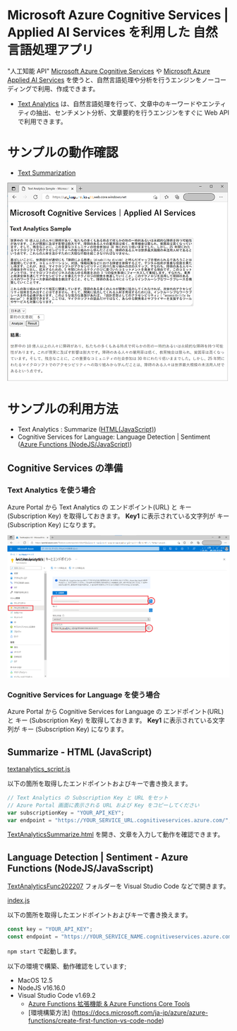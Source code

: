 # Microsoft Azure Cognitive Services | Applied AI Services を利用した 自然言語処理アプリ

"人工知能 API" [Microsoft Azure Cognitive Services](https://www.microsoft.com/cognitive-services/) や [Microsoft Azure Applied AI Services](https://azure.microsoft.com/ja-jp/product-categories/applied-ai-services/) を使うと、自然言語処理や分析を行うエンジンをノーコーディングで利用、作成できます。

- [Text Analytics](https://azure.microsoft.com/ja-jp/services/cognitive-services/text-analytics/) は、自然言語処理を行って、文章中のキーワードやエンティティの抽出、センチメント分析、文章要約を行うエンジンをすぐに Web API で利用できます。

# サンプルの動作確認

- [Text Summarization](https://coglangsamples.z11.web.core.windows.net/)

![](doc_images/TextAnalyticsSummarizeSample.png)


# サンプルの利用方法

- Text Analytics : Summarize ([HTML(JavaScript)](#summarizehtmljavascript))
- Cognitive Services for Language: Language Detection | Sentiment  ([Azure Functions (NodeJS/JavaScript)](#languagedetectionsentimentazurefunctionsnodejsjavascript))

## Cognitive Services の準備

### Text Analytics を使う場合

Azure Portal から Text Analytics の エンドポイント(URL) と キー (Subscription Key) を取得しておきます。
**Key1** に表示されている文字列が キー (Subscription Key) になります。

<img src="doc_images/AzurePortal_TextAnalytics.png" width="600">

### Cognitive Services for Language を使う場合

Azure Portal から Cognitive Services for Language の エンドポイント(URL) と キー (Subscription Key) を取得しておきます。
**Key1** に表示されている文字列が キー (Subscription Key) になります。


## Summarize - HTML (JavaScript)

[textanalytics_script.js](samples/JavaScript/Summarize/scripts/textanalytics_script.js)

以下の箇所を取得したエンドポイントおよびキーで書き換えます。

```textanalytics_script.js
// Text Analytics の Subscription Key と URL をセット
// Azure Portal 画面に表示される URL および Key をコピーしてください
var subscriptionKey = "YOUR_API_KEY";
var endpoint = "https://YOUR_SERVICE_URL.cognitiveservices.azure.com/";
```

[TextAnalyticsSummarize.html](samples/JavaScript/Summarize/TextAnalyticsSummarize.html) を開き、文章を入力して動作を確認できます。

## Language Detection | Sentiment - Azure Functions (NodeJS/JavaSscript)

[TextAnalyticsFunc202207](samples/JavaScript/Sentiment/TextAnalyticsFunc202207/) フォルダーを Visual Studio Code などで開きます。

[index.js](samples/JavaScript/Sentiment/TextAnalyticsFunc202207/TextAnalyticsFunc/index.js)

以下の箇所を取得したエンドポイントおよびキーで書き換えます。

```index.js
const key = "YOUR_API_KEY";
const endpoint = "https://YOUR_SERVICE_NAME.cognitiveservices.azure.com/"
```

`npm start` で起動します。


以下の環境で構築、動作確認をしています;

- MacOS 12.5
- NodeJS v16.16.0
- Visual Studio Code v1.69.2
  - [Azure Functions 拡張機能 & Azure Functions Core Tools](https://marketplace.visualstudio.com/items?itemName=ms-azuretools.vscode-azurefunctions)
  - [環境構築方法] (https://docs.microsoft.com/ja-jp/azure/azure-functions/create-first-function-vs-code-node)
